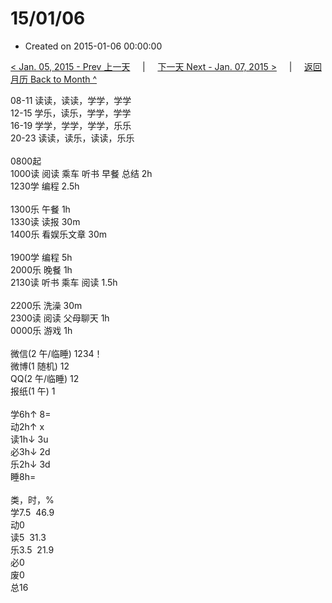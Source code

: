 # 15/01/06

- Created on 2015-01-06 00:00:00

[< Jan. 05, 2015 - Prev 上一天](_archived/lifelogs/2015/01/d05.md) &nbsp; &nbsp; | &nbsp; &nbsp; [下一天 Next - Jan. 07, 2015 >](_archived/lifelogs/2015/01/d07.md) &nbsp; &nbsp; |  &nbsp; &nbsp; [返回月历 Back to Month ^](_archived/lifelogs/2015/01/index.md)
<br/><div>08-11 读读，读读，学学，学学<br/>12-15 学乐，读乐，学学，学学<br/>16-19 学学，学学，学学，乐乐<br/>20-23 读读，读乐，读读，乐乐<div><br/></div>0800起<br/>1000读 阅读 乘车 听书 早餐 总结 2h<br/>1230学 编程 2.5h<div><br/></div>1300乐 午餐 1h<br/>1330读 读报 30m</div><div>1400乐 看娱乐文章 30m<br/><br/></div><div>1900学 编程 5h</div><div>2000乐 晚餐 1h</div><div>2130读 听书 乘车 阅读 1.5h</div><div><br/></div><div>2200乐 洗澡 30m</div><div>2300读 阅读 父母聊天 1h</div><div><div>0000乐 游戏 1h</div><div><br/></div><div>微信(2 午/临睡) 1234！</div>微博(1 随机) 12<br/>QQ(2 午/临睡) 12<br/>报纸(1 午) 1<div><br/></div>学6h↑ 8=<br/>动2h↑ x<br/>读1h↓ 3u<br/>必3h↓ 2d<br/>乐2h↓ 3d<br/>睡8h=<div><br/></div>类，时，%<br/>学7.5  46.9<br/>动0<br/>读5  31.3<br/>乐3.5  21.9<br/>必0<br/>废0<br/>总16</div>
